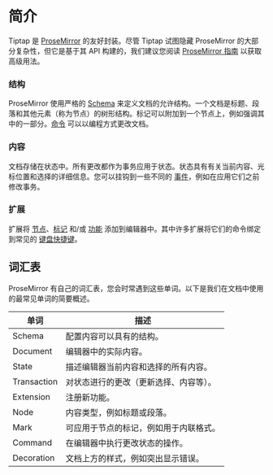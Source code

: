 # 简介

Tiptap 是 [ProseMirror](https://prosemirror.net/) 的友好封装。尽管 Tiptap 试图隐藏 ProseMirror 的大部分复杂性，但它是基于其 API 构建的，我们建议您阅读 [ProseMirror 指南](https://prosemirror.net/docs/guide/) 以获取高级用法。

### 结构

ProseMirror 使用严格的 [Schema](https://tiptap.dev/api/schema) 来定义文档的允许结构。一个文档是标题、段落和其他元素（称为节点）的树形结构。标记可以附加到一个节点上，例如强调其中的一部分。[命令](https://tiptap.dev/api/commands) 可以以编程方式更改文档。

### 内容

文档存储在状态中。所有更改都作为事务应用于状态。状态具有有关当前内容、光标位置和选择的详细信息。您可以挂钩到一些不同的 [事件](https://tiptap.dev/api/events)，例如在应用它们之前修改事务。

### 扩展

扩展将 [节点](https://tiptap.dev/api/nodes)、[标记](https://tiptap.dev/api/marks) 和/或 [功能](https://tiptap.dev/api/extensions) 添加到编辑器中。其中许多扩展将它们的命令绑定到常见的 [键盘快捷键](https://tiptap.dev/api/keyboard-shortcuts)。

## 词汇表

ProseMirror 有自己的词汇表，您会时常遇到这些单词。以下是我们在文档中使用的最常见单词的简要概述。

| 单词        | 描述                                   |
| ----------- | -------------------------------------- |
| Schema      | 配置内容可以具有的结构。               |
| Document    | 编辑器中的实际内容。                   |
| State       | 描述编辑器当前内容和选择的所有内容。   |
| Transaction | 对状态进行的更改（更新选择、内容等）。 |
| Extension   | 注册新功能。                           |
| Node        | 内容类型，例如标题或段落。             |
| Mark        | 可应用于节点的标记，例如用于内联格式。 |
| Command     | 在编辑器中执行更改状态的操作。         |
| Decoration  | 文档上方的样式，例如突出显示错误。     |
